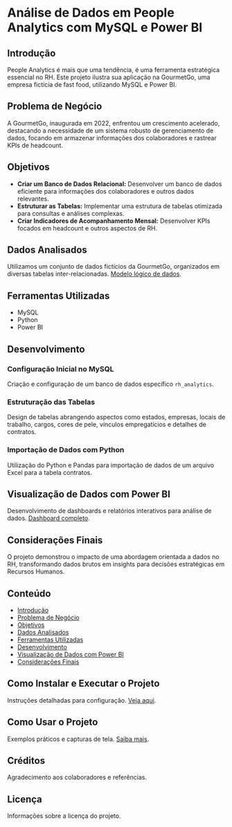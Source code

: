 # Análise de Dados em People Analytics com MySQL e Power BI

## Introdução
People Analytics é mais que uma tendência, é uma ferramenta estratégica essencial no RH. Este projeto ilustra sua aplicação na GourmetGo, uma empresa fictícia de fast food, utilizando MySQL e Power BI.

## Problema de Negócio
A GourmetGo, inaugurada em 2022, enfrentou um crescimento acelerado, destacando a necessidade de um sistema robusto de gerenciamento de dados, focando em armazenar informações dos colaboradores e rastrear KPIs de headcount.

## Objetivos
- **Criar um Banco de Dados Relacional:** Desenvolver um banco de dados eficiente para informações dos colaboradores e outros dados relevantes.
- **Estruturar as Tabelas:** Implementar uma estrutura de tabelas otimizada para consultas e análises complexas.
- **Criar Indicadores de Acompanhamento Mensal:** Desenvolver KPIs focados em headcount e outros aspectos de RH.

## Dados Analisados
Utilizamos um conjunto de dados fictícios da GourmetGo, organizados em diversas tabelas inter-relacionadas. [Modelo lógico de dados](link-do-modelo).

## Ferramentas Utilizadas
- MySQL
- Python
- Power BI

## Desenvolvimento
### Configuração Inicial no MySQL
Criação e configuração de um banco de dados específico `rh_analytics`.

### Estruturação das Tabelas
Design de tabelas abrangendo aspectos como estados, empresas, locais de trabalho, cargos, cores de pele, vínculos empregatícios e detalhes de contratos.

### Importação de Dados com Python
Utilização do Python e Pandas para importação de dados de um arquivo Excel para a tabela contratos.

## Visualização de Dados com Power BI
Desenvolvimento de dashboards e relatórios interativos para análise de dados. [Dashboard completo](link-do-dashboard).

## Considerações Finais
O projeto demonstrou o impacto de uma abordagem orientada a dados no RH, transformando dados brutos em insights para decisões estratégicas em Recursos Humanos.

## Conteúdo
- [Introdução](#introdução)
- [Problema de Negócio](#problema-de-negócio)
- [Objetivos](#objetivos)
- [Dados Analisados](#dados-analisados)
- [Ferramentas Utilizadas](#ferramentas-utilizadas)
- [Desenvolvimento](#desenvolvimento)
- [Visualização de Dados com Power BI](#visualização-de-dados-com-power-bi)
- [Considerações Finais](#considerações-finais)

## Como Instalar e Executar o Projeto
Instruções detalhadas para configuração. [Veja aqui](link-das-instruções).

## Como Usar o Projeto
Exemplos práticos e capturas de tela. [Saiba mais](link-para-uso).

## Créditos
Agradecimento aos colaboradores e referências.

## Licença
Informações sobre a licença do projeto.
